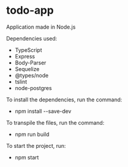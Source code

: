 # todo-app

Application made in Node.js

Dependencies used:
- TypeScript
- Express
- Body-Parser
- Sequelize
- @types/node
- tslint
- node-postgres

To install the dependencies, run the command: 
- npm install --save-dev

To transpile the files, run the command:
- npm run build

To start the project, run:
- npm start
